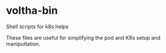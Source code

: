 # voltha-bin
Shell scripts for k8s helps

These files are useful for simplifying the pod and K8s setup and maniputlation.
